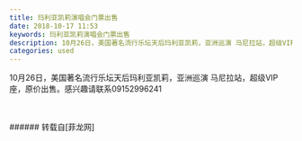 ```yaml
---
title: 玛利亚凯莉演唱会门票出售
date: 2018-10-17 11:53
keywords: 玛利亚凯莉演唱会门票出售
description: 10月26日，美国著名流行乐坛天后玛利亚凯莉，亚洲巡演 马尼拉站，超级VIP座，原价出售。感兴趣请联系09152996241 
categories: used
---
```

<td class="t_f" id="postmessage_2059878">

10月26日，美国著名流行乐坛天后玛利亚凯莉，亚洲巡演 马尼拉站，超级VIP座，原价出售。感兴趣请联系09152996241 <br/>
<br/>
<br/>
</td>
###### 转载自[菲龙网]